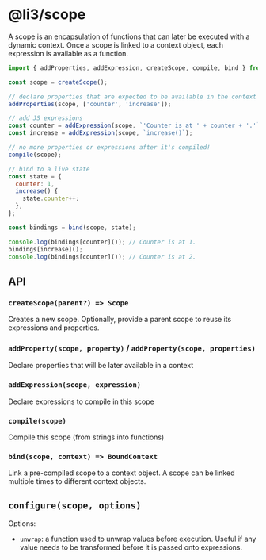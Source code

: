 # @li3/scope

A scope is an encapsulation of functions that can later be executed with a dynamic context.
Once a scope is linked to a context object, each expression is available as a function.

```js
import { addProperties, addExpression, createScope, compile, bind } from '@lithim/scope';

const scope = createScope();

// declare properties that are expected to be available in the context
addProperties(scope, ['counter', 'increase']);

// add JS expressions
const counter = addExpression(scope, `'Counter is at ' + counter + '.'`);
const increase = addExpression(scope, `increase()`);

// no more properties or expressions after it's compiled!
compile(scope);

// bind to a live state
const state = {
  counter: 1,
  increase() {
    state.counter++;
  },
};

const bindings = bind(scope, state);

console.log(bindings[counter]()); // Counter is at 1.
bindings[increase]();
console.log(bindings[counter]()); // Counter is at 2.
```

## API

### `createScope(parent?) => Scope`

Creates a new scope. Optionally, provide a parent scope to reuse its expressions and properties.

### `addProperty(scope, property)` / `addProperty(scope, properties)`

Declare properties that will be later available in a context

### `addExpression(scope, expression)`

Declare expressions to compile in this scope

### `compile(scope)`

Compile this scope (from strings into functions)

### `bind(scope, context) => BoundContext`

Link a pre-compiled scope to a context object. A scope can be linked multiple times to different context objects.

## `configure(scope, options)`

Options:

- `unwrap`: a function used to unwrap values before execution. Useful if any value needs to be transformed before
  it is passed onto expressions.
